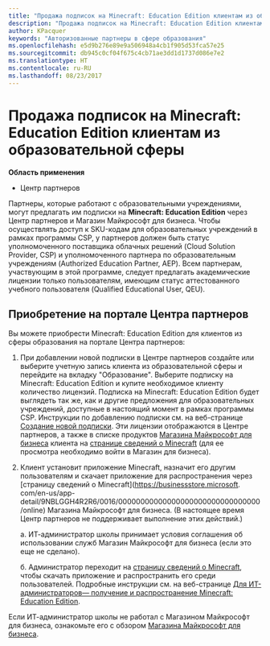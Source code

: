 ```yaml
---
title: "Продажа подписок на Minecraft: Education Edition клиентам из образовательной сферы"
description: "Продажа подписок на Minecraft: Education Edition клиентам из образовательной сферы"
author: KPacquer
keywords: "Авторизованные партнеры в сфере образования"
ms.openlocfilehash: e5d9b276e89e9a506948a4cb1f905d53fca57e25
ms.sourcegitcommit: db945c0cf04f675c4cb71ae3dd1d1737d086e7e2
ms.translationtype: HT
ms.contentlocale: ru-RU
ms.lasthandoff: 08/23/2017
---
```

# <a name="sell-minecraft-education-edition-subscriptions-to-education-customers"></a>Продажа подписок на Minecraft: Education Edition клиентам из образовательной сферы

**Область применения**

-  Центр партнеров

Партнеры, которые работают с образовательными учреждениями, могут предлагать им подписки на **Minecraft: Education Edition** через Центр партнеров и Магазин Майкрософт для бизнеса.  Чтобы осуществлять доступ к SKU-кодам для образовательных учреждений в рамках программы CSP, у партнеров должен быть статус уполномоченного поставщика облачных решений (Cloud Solution Provider, CSP) и уполномоченного партнера по образовательным учреждениям (Authorized Education Partner, AEP).  Всем партнерам, участвующим в этой программе, следует предлагать академические лицензии только пользователям, имеющим статус аттестованного учебного пользователя (Qualified Educational User, QEU). 

## <a name="purchase-through-partner-center-portal"></a>Приобретение на портале Центра партнеров 
Вы можете приобрести Minecraft: Education Edition для клиентов из сферы образования на портале Центра партнеров: 

  1.  При добавлении новой подписки в Центре партнеров создайте или выберите учетную запись клиента из образовательной сферы и перейдите на вкладку "Образование".  Выберите подписку на Minecraft: Education Edition и купите необходимое клиенту количество лицензий. Подписка на Minecraft: Education Edition будет выглядеть так же, как и другие предложения для образовательных учреждений, доступные в настоящий момент в рамках программы CSP. Инструкции по добавлению подписки см. на веб-странице [Создание новой подписки](create-a-new-subscription.md). Эти лицензии отображаются в Центре партнеров, а также в списке продуктов [Магазина Майкрософт для бизнеса](https://www.microsoft.com/business-store) клиента на [странице сведений о Minecraft](https://businessstore.microsoft.com/en-us/app-detail/9NBLGGH4R2R6/0016/00000000000000000000000000000000/online) (для ее просмотра необходимо войти в Магазин для бизнеса). 

  2.  Клиент установит приложение Minecraft, назначит его другим пользователям и скачает приложение для распространения через [страницу сведений о Minecraft](https://businessstore.microsoft. com/en-us/app-detail/9NBLGGH4R2R6/0016/00000000000000000000000000000000/online) Магазина Майкрософт для бизнеса. (В настоящее время Центр партнеров не поддерживает выполнение этих действий.)

      а. ИТ-администратор школы принимает условия соглашения об использовании служб Магазин Майкрософт для бизнеса (если это еще не сделано). 

      б. Администратор переходит на [страницу сведений о Minecraft](https://businessstore.microsoft.com/en-us/app-detail/9NBLGGH4R2R6/0016/00000000000000000000000000000000/online), чтобы скачать приложение и распространить его среди пользователей. Подробные инструкции см. на веб-странице [Для ИТ-администраторов— получение и распространение Minecraft: Education Edition](https://docs.microsoft.com/education/windows/school-get-minecraft#distribute-minecraft).
    
  Если ИТ-администратор школы не работал с Магазином Майкрософт для бизнеса, ознакомьте его с обзором [Магазина Майкрософт для бизнеса](https://docs.microsoft.com/microsoft-store/windows-store-for-business-overview). 

<!-- ## Purchase through Partner Center API 

To help your education customers buy and deploy Minecraft: Education Edition through the Partner Center API:
  
  1.  See [Create an order](https://msdn.microsoft.com/library/partnercenter/mt634667.aspx(d=robot)) to learn how to use the Partner Center API to buy the desired number of licenses of Minecraft: Education Edition subscription.  Be sure to use the following Offer ID:  
     
      "OfferId": "EE10CBD2-7A12-45DE-BE11-0C2C7C6EEEB1"
     
      See [Get a list of subscriptions by ID](https://msdn.microsoft.com/library/partnercenter/mt683489.aspx) to learn how to see these licenses.  Note that these will also appear in the education customer’s [Microsoft Store for Business](https://www.microsoft.com/business-store) inventory under the [Minecraft details page](https://businessstore.microsoft.com/en-us/app-detail/9NBLGGH4R2R6/0016/00000000000000000000000000000000/online) (you must be logged into Store for Business to see this page).    

  2. Direct your education customer to distribute Minecraft through the Microsoft Store for Business [Minecraft details page](https://businessstore.microsoft.com/en-us/app-detail/9NBLGGH4R2R6/0016/00000000000000000000000000000000/online). Through Microsoft Store for Business, they can install the app, assign the app to others, and download the app to distribute. (Currently, Partner Center doesn't support these tasks.) 

     a. The school’s IT admin accepts the Microsoft Store for Business services agreement if they haven’t already.
    
     b. The admin goes to the Minecraft details page to download the app and distribute the app to users. For detailed instructions, see [For IT administrators - get Minecraft: Education Edition: Distribute Minecraft](https://docs.microsoft.com/education/windows/school-get-minecraft#distribute-minecraft). 

  If the school’s IT admin is not familiar with Microsoft Store for Business, direct them to [Microsoft Store for Business overview](https://docs.microsoft.com/microsoft-store/windows-store-for-business-overview). 

-->